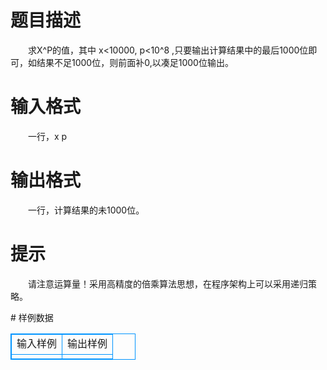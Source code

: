 # 

 
 # 题目描述 
<p>
　　求X^P的值，其中 x<10000, p<10^8 ,只要输出计算结果中的最后1000位即可，如结果不足1000位，则前面补0,以凑足1000位输出。<br></p> 

 
 # 输入格式 
<p>
　　一行，x p<br></p> 

 
 # 输出格式 
<p>
　　一行，计算结果的未1000位。</p> 

 
 # 提示 
<p>
　　请注意运算量！采用高精度的倍乘算法思想，在程序架构上可以采用递归策略。</p> 
# 样例数据
<style>
        table,table tr th, table tr td { border:1px solid #0094ff; }
        table { width: 200px; min-height: 25px; line-height: 25px; text-align: center; border-collapse: collapse;}   
    </style>
<table>
	<tr>
		<td>输入样例</td>
		<td>输出样例</td>
	</tr>
<tr><td></td><td></td></tr></table>
